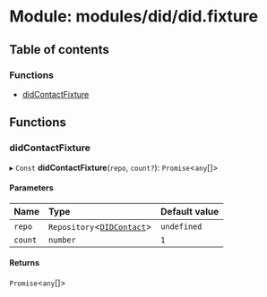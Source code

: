 # Module: modules/did/did.fixture

## Table of contents

### Functions

- [didContactFixture](modules_did_did_fixture.md#didcontactfixture)

## Functions

### didContactFixture

▸ `Const` **didContactFixture**(`repo`, `count?`): `Promise`<`any`[]\>

#### Parameters

| Name | Type | Default value |
| :------ | :------ | :------ |
| `repo` | `Repository`<[`DIDContact`](../classes/modules_did_did_entity.DIDContact.md)\> | `undefined` |
| `count` | `number` | `1` |

#### Returns

`Promise`<`any`[]\>
